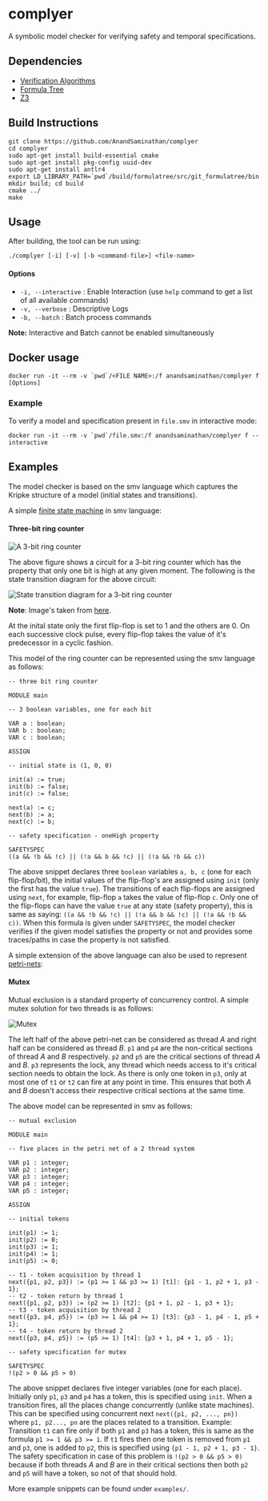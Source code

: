 # complyer

A symbolic model checker for verifying safety and temporal specifications.


## Dependencies

- [Verification Algorithms](https://github.com/AnandSaminathan/verification-algorithms)
- [Formula Tree](https://github.com/AnandSaminathan/formula-tree)
- [Z3](https://github.com/Z3Prover/z3)

## Build Instructions

```
git clone https://github.com/AnandSaminathan/complyer
cd complyer
sudo apt-get install build-essential cmake
sudo apt-get install pkg-config uuid-dev
sudo apt-get install antlr4
export LD_LIBRARY_PATH=`pwd`/build/formulatree/src/git_formulatree/bin
mkdir build; cd build
cmake ../
make
```

## Usage

After building, the tool can be run using:

```
./complyer [-i] [-v] [-b <command-file>] <file-name>
```
#### Options
- ```-i, --interactive```  : Enable Interaction (use `help` command to get a list of all available commands)
- ```-v, --verbose```      : Descriptive Logs
- ```-b, --batch```        : Batch process commands

**Note:** Interactive and Batch cannot be enabled simultaneously

## Docker usage

```
docker run -it --rm -v `pwd`/<FILE NAME>:/f anandsaminathan/complyer f [Options]
```

### Example
To verify a model and specification present in `file.smv` in interactive mode:

```
docker run -it --rm -v `pwd`/file.smv:/f anandsaminathan/complyer f --interactive
```

## Examples

The model checker is based on the smv language which captures the Kripke structure of a model (initial states and transitions). 

A simple [finite state machine](https://en.wikipedia.org/wiki/Finite-state_machine) in smv language:

#### Three-bit ring counter

![A 3-bit ring counter](examples/images/3bit-ring-counter-circuit.png)

The above figure shows a circuit for a 3-bit ring counter which has the property that only one bit is high at any given moment. The following is the state transition diagram for the above circuit:

![State transition diagram for a 3-bit ring counter](examples/images/3bit-ring-counter.png)

**Note**: Image's taken from [here](https://www.di.ens.fr/~pouzet/cours/mpri/bib/sheeran-FMCAD00.pdf).

At the inital state only the first flip-flop is set to 1 and the others are 0. On each successive clock pulse, every flip-flop takes the value of it's predecessor in a cyclic fashion. 

This model of the ring counter can be represented using the smv language as follows:

```
-- three bit ring counter

MODULE main

-- 3 boolean variables, one for each bit

VAR a : boolean;
VAR b : boolean;
VAR c : boolean;

ASSIGN

-- initial state is (1, 0, 0)

init(a) := true;
init(b) := false;
init(c) := false;

next(a) := c;
next(b) := a;
next(c) := b;

-- safety specification - oneHigh property

SAFETYSPEC
((a && !b && !c) || (!a && b && !c) || (!a && !b && c))

```
The above snippet declares three `boolean` variables `a, b, c` (one for each flip-flop/bit), the initial values of the flip-flop's are assigned using `init` (only the first has the value `true`). 
The transitions of each flip-flops are assigned using `next`, for example, flip-flop `a` takes the value of flip-flop `c`. 
Only one of the flip-flops can have the value `true` at any state (safety property), this is same as saying: `((a && !b && !c) || (!a && b && !c) || (!a && !b && c))`. When this formula is given under `SAFETYSPEC`, the model checker verifies if the given model satisfies the property or not and provides some traces/paths in case the property is not satisfied. 


A simple extension of the above language can also be used to represent [petri-nets](https://en.wikipedia.org/wiki/Petri_net):

#### Mutex

Mutual exclusion is a standard property of concurrency control. A simple mutex solution for two threads is as follows:

![Mutex](examples/images/mutex.png)


The left half of the above petri-net can be considered as thread *A* and right half can be considered as thread *B*.
`p1` and `p4` are the non-critical sections of thread *A* and *B* respectively. `p2` and `p5` are the critical sections of thread *A* and *B*.
`p3` represents the lock, any thread which needs access to it's critical section needs to obtain the lock. 
As there is only one token in `p3`, only at most one of `t1` or `t2` can fire at any point in time. This ensures that both *A* and *B* doesn't access their respective critical sections at the same time.

The above model can be represented in smv as follows:
```
-- mutual exclusion

MODULE main

-- five places in the petri net of a 2 thread system 

VAR p1 : integer;
VAR p2 : integer;
VAR p3 : integer;
VAR p4 : integer;
VAR p5 : integer;

ASSIGN

-- initial tokens

init(p1) := 1;
init(p2) := 0;
init(p3) := 1;
init(p4) := 1;
init(p5) := 0;

-- t1 - token acquisition by thread 1
next({p1, p2, p3}) := (p1 >= 1 && p3 >= 1) [t1]: {p1 - 1, p2 + 1, p3 - 1};
-- t2 - token return by thread 1
next({p1, p2, p3}) := (p2 >= 1) [t2]: {p1 + 1, p2 - 1, p3 + 1};
-- t3 - token acquisition by thread 2
next({p3, p4, p5}) := (p3 >= 1 && p4 >= 1) [t3]: {p3 - 1, p4 - 1, p5 + 1};
-- t4 - token return by thread 2
next({p3, p4, p5}) := (p5 >= 1) [t4]: {p3 + 1, p4 + 1, p5 - 1};

-- safety specification for mutex

SAFETYSPEC
!(p2 > 0 && p5 > 0)
```

The above snippet declares five integer variables (one for each place). Initially only `p1`, `p3` and `p4` has a token, this is specified using `init`. 
When a transition fires, all the places change concurrently (unlike state machines). This can be specified using concurrent next `next({p1, p2, ..., pn})` where `p1, p2..., pn` are the places related to a transition. Example: Transition `t1` can fire only if both `p1` and `p3` has a token, this is same as the formula `p1 >= 1 && p3 >= 1`. If `t1` fires then one token is removed from `p1` and `p3`,  one is added to `p2`, this is specified using `{p1 - 1, p2 + 1, p3 - 1}`. 
The safety specification in case of this problem is `!(p2 > 0 && p5 > 0)` because if both threads *A* and *B* are in their critical sections then both `p2` and `p5` will have a token, so not of that should hold.

More example snippets can be found under `examples/`.
